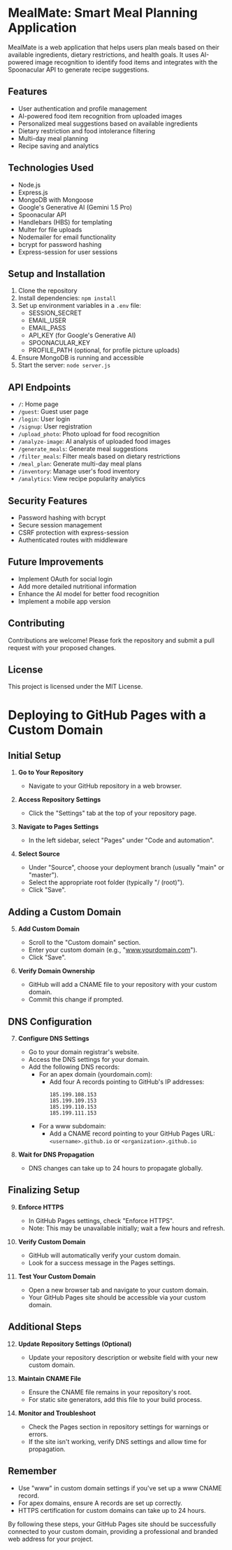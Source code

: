 # MealMate: Smart Meal Planning Application

MealMate is a web application that helps users plan meals based on their available ingredients, dietary restrictions, and health goals. It uses AI-powered image recognition to identify food items and integrates with the Spoonacular API to generate recipe suggestions.

## Features

- User authentication and profile management
- AI-powered food item recognition from uploaded images
- Personalized meal suggestions based on available ingredients
- Dietary restriction and food intolerance filtering
- Multi-day meal planning
- Recipe saving and analytics

## Technologies Used

- Node.js
- Express.js
- MongoDB with Mongoose
- Google's Generative AI (Gemini 1.5 Pro)
- Spoonacular API
- Handlebars (HBS) for templating
- Multer for file uploads
- Nodemailer for email functionality
- bcrypt for password hashing
- Express-session for user sessions

## Setup and Installation

1. Clone the repository
2. Install dependencies: `npm install`
3. Set up environment variables in a `.env` file:
   - SESSION_SECRET
   - EMAIL_USER
   - EMAIL_PASS
   - API_KEY (for Google's Generative AI)
   - SPOONACULAR_KEY
   - PROFILE_PATH (optional, for profile picture uploads)
4. Ensure MongoDB is running and accessible
5. Start the server: `node server.js`

## API Endpoints

- `/`: Home page
- `/guest`: Guest user page
- `/login`: User login
- `/signup`: User registration
- `/upload_photo`: Photo upload for food recognition
- `/analyze-image`: AI analysis of uploaded food images
- `/generate_meals`: Generate meal suggestions
- `/filter_meals`: Filter meals based on dietary restrictions
- `/meal_plan`: Generate multi-day meal plans
- `/inventory`: Manage user's food inventory
- `/analytics`: View recipe popularity analytics

## Security Features

- Password hashing with bcrypt
- Secure session management
- CSRF protection with express-session
- Authenticated routes with middleware

## Future Improvements

- Implement OAuth for social login
- Add more detailed nutritional information
- Enhance the AI model for better food recognition
- Implement a mobile app version

## Contributing

Contributions are welcome! Please fork the repository and submit a pull request with your proposed changes.

## License

This project is licensed under the MIT License.

# Deploying to GitHub Pages with a Custom Domain

## Initial Setup

1. **Go to Your Repository**
   - Navigate to your GitHub repository in a web browser.

2. **Access Repository Settings**
   - Click the "Settings" tab at the top of your repository page.

3. **Navigate to Pages Settings**
   - In the left sidebar, select "Pages" under "Code and automation".

4. **Select Source**
   - Under "Source", choose your deployment branch (usually "main" or "master").
   - Select the appropriate root folder (typically "/ (root)").
   - Click "Save".

## Adding a Custom Domain

5. **Add Custom Domain**
   - Scroll to the "Custom domain" section.
   - Enter your custom domain (e.g., "www.yourdomain.com").
   - Click "Save".

6. **Verify Domain Ownership**
   - GitHub will add a CNAME file to your repository with your custom domain.
   - Commit this change if prompted.

## DNS Configuration

7. **Configure DNS Settings**
   - Go to your domain registrar's website.
   - Access the DNS settings for your domain.
   - Add the following DNS records:
     - For an apex domain (yourdomain.com):
       - Add four A records pointing to GitHub's IP addresses:
         ```
         185.199.108.153
         185.199.109.153
         185.199.110.153
         185.199.111.153
         ```
     - For a www subdomain:
       - Add a CNAME record pointing to your GitHub Pages URL:
         `<username>.github.io` or `<organization>.github.io`

8. **Wait for DNS Propagation**
   - DNS changes can take up to 24 hours to propagate globally.

## Finalizing Setup

9. **Enforce HTTPS**
   - In GitHub Pages settings, check "Enforce HTTPS".
   - Note: This may be unavailable initially; wait a few hours and refresh.

10. **Verify Custom Domain**
    - GitHub will automatically verify your custom domain.
    - Look for a success message in the Pages settings.

11. **Test Your Custom Domain**
    - Open a new browser tab and navigate to your custom domain.
    - Your GitHub Pages site should be accessible via your custom domain.

## Additional Steps

12. **Update Repository Settings (Optional)**
    - Update your repository description or website field with your new custom domain.

13. **Maintain CNAME File**
    - Ensure the CNAME file remains in your repository's root.
    - For static site generators, add this file to your build process.

14. **Monitor and Troubleshoot**
    - Check the Pages section in repository settings for warnings or errors.
    - If the site isn't working, verify DNS settings and allow time for propagation.

## Remember

- Use "www" in custom domain settings if you've set up a www CNAME record.
- For apex domains, ensure A records are set up correctly.
- HTTPS certification for custom domains can take up to 24 hours.

By following these steps, your GitHub Pages site should be successfully connected to your custom domain, providing a professional and branded web address for your project.